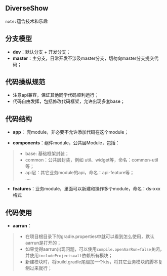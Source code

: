 ## DiverseShow
`note:`蕴含技术和乐趣

## 分支模型
* **dev**：默认分支 + 开发分支；    
* **master**：主分支，日常开发不涉及master分支，切勿向master分支提交代码；    

## 代码操纵规范
* 注意api兼容，保证其他同学代码顺利运行；    
* 代码自由发挥，包括修改代码框架，允许出现多套base；    

## 代码结构
* **app**： 壳module，非必要不允许添加代码在这个module；    

* **components**：组件module，公共层Module，包括： 
>- base: 基础框架封装；    
>- common：公共层封装，例如 util、widget等，命名：common-util等；    
>- api层：其它业务module的api，命名：api-feature等；    
    ....    
    
* **features**：业务module，里面可以新建和操作多个module，命名：ds-xxx格式   
    
## 代码使用     
* **aarrun**：    
>- 在项目根目录下的gradle.properties中就可以看到怎么使用，默认aarrun是打开的；    
>- 如果觉得aarrun出现问题，可以使用`compile.openAarRun=false`关闭，并使用`includeProjects=all`依赖所有模块；     
>- 新建模块时，将build.gradle尾缀加一个kts，将其它业务模块的脚本复制过来就行；    
